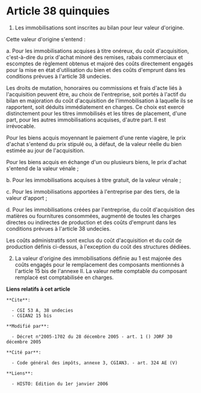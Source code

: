 # Article 38 quinquies

1. Les immobilisations sont inscrites au bilan pour leur valeur d'origine.

Cette valeur d'origine s'entend :

a. Pour les immobilisations acquises à titre onéreux, du coût d'acquisition, c'est-à-dire du prix d'achat minoré des remises,
rabais commerciaux et escomptes de règlement obtenus et majoré des coûts directement engagés pour la mise en état
d'utilisation du bien et des coûts d'emprunt dans les conditions prévues à l'article 38 undecies.

Les droits de mutation, honoraires ou commissions et frais d'acte liés à l'acquisition peuvent être, au choix de
l'entreprise, soit portés à l'actif du bilan en majoration du coût d'acquisition de l'immobilisation à laquelle ils se
rapportent, soit déduits immédiatement en charges. Ce choix est exercé distinctement pour les titres immobilisés et les
titres de placement, d'une part, pour les autres immobilisations acquises, d'autre part. Il est irrévocable.

Pour les biens acquis moyennant le paiement d'une rente viagère, le prix d'achat s'entend du prix stipulé ou, à défaut, de la
valeur réelle du bien estimée au jour de l'acquisition.

Pour les biens acquis en échange d'un ou plusieurs biens, le prix d'achat s'entend de la valeur vénale ;

b. Pour les immobilisations acquises à titre gratuit, de la valeur vénale ;

c. Pour les immobilisations apportées à l'entreprise par des tiers, de la valeur d'apport ;

d. Pour les immobilisations créées par l'entreprise, du coût d'acquisition des matières ou fournitures consommées, augmenté
de toutes les charges directes ou indirectes de production et des coûts d'emprunt dans les conditions prévues à l'article 38
undecies.

Les coûts administratifs sont exclus du coût d'acquisition et du coût de production définis ci-dessus, à l'exception du coût
des structures dédiées.

2. La valeur d'origine des immobilisations définie au 1 est majorée des coûts engagés pour le remplacement des composants
mentionnés à l'article 15 bis de l'annexe II. La valeur nette comptable du composant remplacé est comptabilisée en charges.

**Liens relatifs à cet article**

	**Cite**:

	  - CGI 53 A, 38 undecies
	  - CGIAN2 15 bis

	**Modifié par**:

	  - Décret n°2005-1702 du 28 décembre 2005 - art. 1 () JORF 30 décembre 2005

	**Cité par**:

	  - Code général des impôts, annexe 3, CGIAN3. - art. 324 AE (V)

	**Liens**:

	  - HISTO: Edition du 1er janvier 2006
